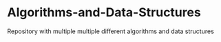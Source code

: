 # Algorithms-and-Data-Structures
Repository with multiple multiple different algorithms and data structures
